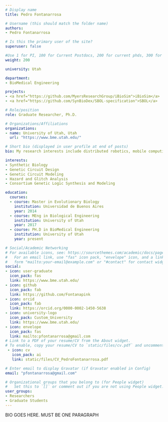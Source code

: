 ```yaml
---
# Display name
title: Pedro Fontanarrosa

# Username (this should match the folder name)
authors:
- Pedro Fontanarrosa

# Is this the primary user of the site?
superuser: false

#Use 1 for PI, 100 for Current Postdocs, 200 for current phds, 300 for current masters, 400 for current undergrads, 800 for alum postdocs, 810 for alum phds, 820 for alum masters, and 830 for alum undergrads
weight: 200

university: Utah

department:
- BioMedical Engineering

projects:
- <a href="https://github.com/MyersResearchGroup/iBioSim">iBioSim</a>
- <a href="https://github.com/SynBioDex/SBOL-specification">SBOL</a>

# Role/position
role: Graduate Researcher, Ph.D.

# Organizations/Affiliations
organizations:
- name: University of Utah, Utah
  url: "https://www.bme.utah.edu/"

# Short bio (displayed in user profile at end of posts)
bio: My research interests include distributed robotics, mobile computing and programmable matter.

interests:
- Synthetic Biology
- Genetic Circuit Design
- Genetic Circuit Modeling
- Hazard and Glitch Analysis
- Consortium Genetic Logic Synthesis and Modeling

education:
  courses:
  - course: Master in Evolutionary Biology
    institution: Universidad de Buenos Aires
    year: 2014
  - course: MEng in Biological Engineering
    institution: University of Utah
    year: 2017
  - course: PH.D in BioMedical Engineering
    institution: University of Utah
    year: present

# Social/Academic Networking
# For available icons, see: https://sourcethemes.com/academic/docs/page-builder/#icons
#   For an email link, use "fas" icon pack, "envelope" icon, and a link in the
#   form "mailto:your-email@example.com" or "#contact" for contact widget.
social:
- icon: user-graduate
  icon_pack: fas
  link: https://www.bme.utah.edu/
- icon: github
  icon_pack: fab
  link: https://github.com/Fontanapink
- icon: orcid
  icon_pack: fab
  link: https://orcid.org/0000-0002-1450-5638
- icon: university-logo
  icon_pack: Custom_University
  link: https://www.bme.utah.edu/
- icon: envelope
  icon_pack: fas
  link: mailto:pfontanarrosa@gmail.com  
# Link to a PDF of your resume/CV from the About widget.
# To enable, copy your resume/CV to `static/files/cv.pdf` and uncomment the lines below.
 - icon: cv
   icon_pack: ai
   link: static/files/CV_PedroFontanarrosa.pdf

# Enter email to display Gravatar (if Gravatar enabled in Config)
email: "pfontanarrosa@gmail.com"

# Organizational groups that you belong to (for People widget)
#   Set this to `[]` or comment out if you are not using People widget.
user_groups:
- Researchers
- Graduate Students
---
```



BIO GOES HERE. MUST BE ONE PARAGRAPH
